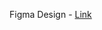 Figma Design - [Link](<https://www.figma.com/file/fWV0efJRMg6W2h6jgYJLrB/Boldo---Edgar-Allan-(Community)?node-id=48%3A376>)
